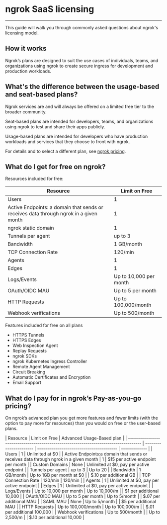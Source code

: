# ngrok SaaS licensing

---

This guide will walk you through commonly asked questions about ngrok's licensing model.

## How it works

Ngrok’s plans are designed to suit the use cases of individuals, teams, and organizations using ngrok to create secure ingress for development and production workloads.

## What's the difference between the usage-based and seat-based plans?

Ngrok services are and will always be offered on a limited free tier to the broader community.

Seat-based plans are intended for developers, teams, and organizations using ngrok to test and share their apps publicly.

Usage-based plans are intended for developers who have production workloads and services that they choose to front with ngrok.

For details and to select a different plan, see [ngrok pricing](https://https://ngrok.com/pricing?ref=docs).

## What do I get for free on ngrok?

Resources included for free:

| Resource                                                                              | Limit on Free          |
| ------------------------------------------------------------------------------------- | ---------------------- |
| Users                                                                                 | 1                      |
| Active Endpoints: a domain that sends or receives data through ngrok in a given month | 1                      |
| ngrok static domain                                                                   | 1                      |
| Tunnels per agent                                                                     | up to 3                |
| Bandwidth                                                                             | 1 GB/month             |
| TCP Connection Rate                                                                   | 120/min                |
| Agents                                                                                | 1                      |
| Edges                                                                                 | 1                      |
| Logs/Events                                                                           | Up to 10,000 per month |
| OAuth/OIDC MAU                                                                        | Up to 5 per month      |
| HTTP Requests                                                                         | Up to 100,000/month    |
| Webhook verifications                                                                 | Up to 500/month        |

Features included for free on all plans

- HTTPS Tunnels
- HTTPS Edges
- Web Inspection Agent
- Replay Requests
- ngrok SDKs
- ngrok Kubernetes Ingress Controller
- Remote Agent Management
- Circuit Breaking
- Automatic Certificates and Encryption
- Email Support

## What do I pay for in ngrok’s Pay-as-you-go pricing?

On ngrok’s advanced plan you get more features and fewer limits (with the option to pay more for resources) than you would on free or the user-based plans.

| Resource                                                                             | Limit on Free          | Advanced Usage-Based plan                |
| ------------------------------------------------------------------------------------ | ---------------------- | ---------------------------------------- | ------------- |
| Users                                                                                | 1                      | Unlimited at $0                          |
| Active Endpoints:a domain that sends or receives data through ngrok in a given month | 1                      | $15 per active endpoint per month        |
| Custom Domains                                                                       | None                   | Unlimited at $0, pay per active endpoint |
| Tunnels per agent                                                                    | up to 3                | Up to 20                                 |
| Bandwidth                                                                            | 1 GB/month             | Up to 1GB per month at $0                |
| $.10 per additional GB                                                               |
| TCP Connection Rate                                                                  | 120/min                | 120/min                                  |
| Agents                                                                               | 1                      | Unlimited at $0, pay per active endpoint |
| Edges                                                                                | 1                      | Unlimited at $0, pay per active endpoint |
| Logs/Events                                                                          | Up to 10,000 per month | Up to 10,000/m                           |
| $1 per additional 10,000                                                             |
| OAuth/OIDC MAU                                                                       | Up to 5 per month      | Up to 5/month                            |
| $.07 per additional MAU                                                              |
| SAML MAU                                                                             | None                   | Up to 5/month                            |
| $5 per additional MAU                                                                |
| HTTP Requests                                                                        | Up to 100,000/month    | Up to 100,000/m                          |
| $.01 per additional 100,000                                                          |
| Webhook verifications                                                                | Up to 500/month        |                                          | Up to 2,500/m |
| $.10 per additional 10,000                                                           |
